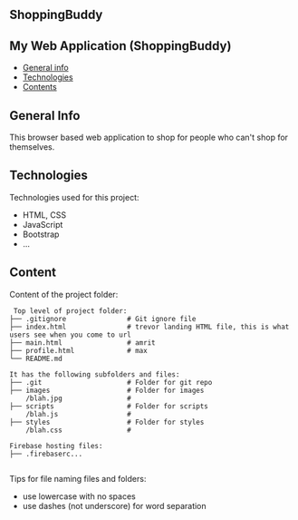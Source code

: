 ## ShoppingBuddy

## My Web Application (ShoppingBuddy)

* [General info](#general-info)
* [Technologies](#technologies)
* [Contents](#content)

## General Info
This browser based web application to shop for people who can't shop for themselves.

## Technologies
Technologies used for this project:
* HTML, CSS
* JavaScript
* Bootstrap
* ...

## Content
Content of the project folder:

```
 Top level of project folder:
├── .gitignore               # Git ignore file
├── index.html               # trevor landing HTML file, this is what users see when you come to url
├── main.html                # amrit
├── profile.html             # max
└── README.md

It has the following subfolders and files:
├── .git                     # Folder for git repo
├── images                   # Folder for images
    /blah.jpg                #
├── scripts                  # Folder for scripts
    /blah.js                 #
├── styles                   # Folder for styles
    /blah.css                #

Firebase hosting files:
├── .firebaserc...


```

Tips for file naming files and folders:
* use lowercase with no spaces
* use dashes (not underscore) for word separation

